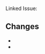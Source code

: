 <!-- Add Issue Number, if linked -->

Linked Issue:

<!-- Add change log below -->

## Changes

-
-
